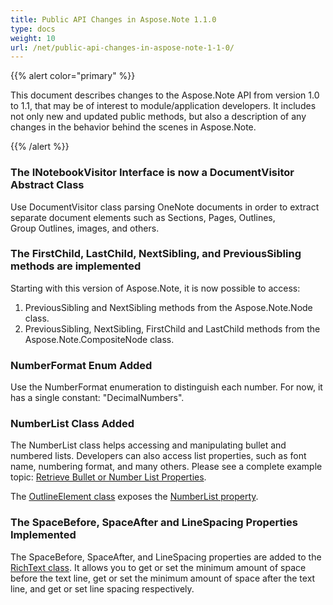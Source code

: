 ```yaml
---
title: Public API Changes in Aspose.Note 1.1.0
type: docs
weight: 10
url: /net/public-api-changes-in-aspose-note-1-1-0/
---
```


{{% alert color="primary" %}} 

This document describes changes to the Aspose.Note API from version 1.0 to 1.1, that may be of interest to module/application developers. It includes not only new and updated public methods, but also a description of any changes in the behavior behind the scenes in Aspose.Note.

{{% /alert %}} 
### **The INotebookVisitor Interface is now a DocumentVisitor Abstract Class**
Use DocumentVisitor class parsing OneNote documents in order to extract separate document elements such as Sections, Pages, Outlines, Group Outlines, images, and others.
### **The FirstChild, LastChild, NextSibling, and PreviousSibling methods are implemented**
Starting with this version of Aspose.Note, it is now possible to access:

1. PreviousSibling and NextSibling methods from the Aspose.Note.Node class.
1. PreviousSibling, NextSibling, FirstChild and LastChild methods from the Aspose.Note.CompositeNode class.
### **NumberFormat Enum Added**
Use the NumberFormat enumeration to distinguish each number. For now, it has a single constant: "DecimalNumbers".
### **NumberList Class Added**
The NumberList class helps accessing and manipulating bullet and numbered lists. Developers can also access list properties, such as font name, numbering format, and many others. Please see a complete example topic: [Retrieve Bullet or Number List Properties](/pages/createpage.action?spaceKey=notenet&title=Retrieve+Bullet+or+Number+List+Properties&linkCreation=true&fromPageId=19104349). 

The [OutlineElement class](/pages/createpage.action?spaceKey=notenet&title=OutlineElement+class&linkCreation=true&fromPageId=19104349) exposes the [NumberList property](/pages/createpage.action?spaceKey=notenet&title=NumberList+property&linkCreation=true&fromPageId=19104349).
### **The SpaceBefore, SpaceAfter and LineSpacing Properties Implemented**
The SpaceBefore, SpaceAfter, and LineSpacing properties are added to the [RichText class](/pages/createpage.action?spaceKey=notenet&title=RichText+class&linkCreation=true&fromPageId=19104349). It allows you to get or set the minimum amount of space before the text line, get or set the minimum amount of space after the text line, and get or set line spacing respectively.
